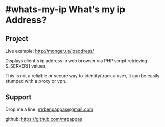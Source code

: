 #whats-my-ip
What's my ip Address?
========

Project
-------

Live example:  http://monger.us/ipaddress/

Displays client's ip address in web browser via PHP script retrieving $_SERVER[] values.

This is not a reliable or secure way to identify/track a user,  it can be easily stumped with a proxy or vpn.


Support
-------

Drop me a line: mrbenpappas@gmail.com

github: https://github.com/mrpappas

